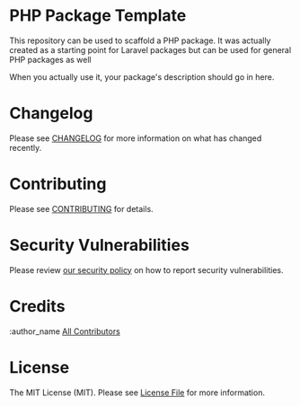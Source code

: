 # PHP Package Template
This repository can be used to scaffold a PHP package. It was actually created as a starting point for Laravel packages but can be used for general PHP packages as well

When you actually use it, your package's description should go in here.

# Changelog
Please see [CHANGELOG](https://github.com/NaviwareRnD/php-package-skeleton/blob/main/CHANGELOG.md) for more information on what has changed recently.

# Contributing
Please see [CONTRIBUTING](https://github.com/NaviwareRnD/php-package-skeleton/blob/main/CONTRIBUTORS.md) for details.

# Security Vulnerabilities
Please review [our security policy](https://github.com/NaviwareRnD/php-package-skeleton/security/policy) on how to report security vulnerabilities.

# Credits
:author_name
[All Contributors](https://github.com/NaviwareRnD/php-package-skeleton/graphs/contributors)

# License
The MIT License (MIT). Please see [License File](https://github.com/NaviwareRnD/php-package-skeleton/blob/main/LICENSE.md) for more information.